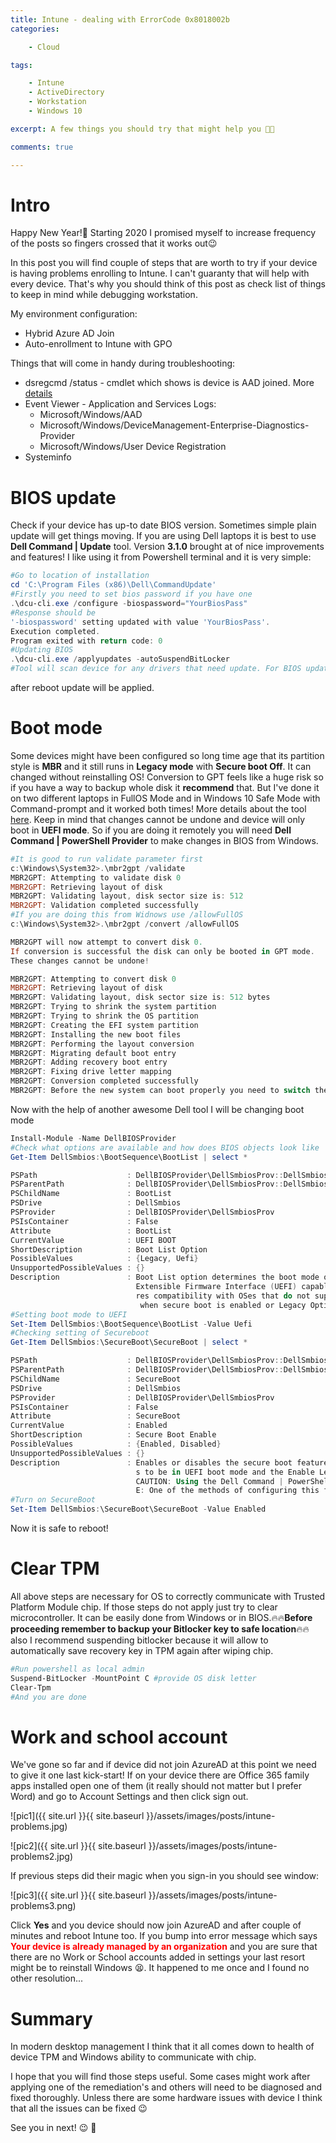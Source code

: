 ```yaml
---
title: Intune - dealing with ErrorCode 0x8018002b 
categories:

    - Cloud

tags:

    - Intune
    - ActiveDirectory
    - Workstation
    - Windows 10

excerpt: A few things you should try that might help you 👨‍💻

comments: true

---
```

<!-- toc -->

# Intro

Happy New Year!🥳 Starting 2020 I promised myself to increase frequency of the posts so fingers crossed that it works out😉

In this post you will find couple of steps that are worth to try if your device is having problems enrolling to Intune. I can't guaranty that will help with every device. That's why you should think of this post as check list of things to keep in mind while debugging workstation.

My environment configuration:

* Hybrid Azure AD Join
* Auto-enrollment to Intune with GPO

Things that will come in handy during troubleshooting:

* dsregcmd /status - cmdlet which shows is device is AAD joined. More [details](https://docs.microsoft.com/pl-pl/azure/active-directory/devices/troubleshoot-device-dsregcmd)
* Event Viewer - Application and Services Logs:
    - Microsoft/Windows/AAD
    - Microsoft/Windows/DeviceManagement-Enterprise-Diagnostics-Provider
    - Microsoft/Windows/User Device Registration
* Systeminfo

# BIOS update

Check if your device has up-to date BIOS version. Sometimes simple plain update will get things moving. If you are using Dell laptops it is best to use **Dell Command \| Update** tool. Version **3.1.0** brought at of nice improvements and features! I like using it from Powershell terminal and it is very simple:

``` powershell
#Go to location of installation
cd 'C:\Program Files (x86)\Dell\CommandUpdate'
#Firstly you need to set bios password if you have one
.\dcu-cli.exe /configure -biospassword="YourBiosPass"
#Response should be
'-biospassword' setting updated with value 'YourBiosPass'.
Execution completed.
Program exited with return code: 0
#Updating BIOS
.\dcu-cli.exe /applyupdates -autoSuspendBitLocker
#Tool will scan device for any drivers that need update. For BIOS update laptop needs to connected to power source and -autoSuspendBitLocker is needed too.
```

after reboot update will be applied.

# Boot mode

Some devices might have been configured so long time age that its partition style is **MBR** and it still runs in **Legacy mode** with **Secure boot Off**. It can changed without reinstalling OS! Conversion to GPT feels like a huge risk so if you have a way to backup whole disk it **recommend** that. But I've done it on two different laptops in FullOS Mode and in Windows 10 Safe Mode with Command-prompt and it worked both times! More details about the tool [here](https://docs.microsoft.com/en-us/windows/deployment/mbr-to-gpt). Keep in mind that changes cannot be undone and device will only boot in **UEFI mode**. So if you are doing it remotely you will need **Dell Command \| PowerShell Provider** to make changes in BIOS from Windows.

``` powershell
#It is good to run validate parameter first
c:\Windows\System32>.\mbr2gpt /validate
MBR2GPT: Attempting to validate disk 0
MBR2GPT: Retrieving layout of disk
MBR2GPT: Validating layout, disk sector size is: 512
MBR2GPT: Validation completed successfully
#If you are doing this from Widnows use /allowFullOS
c:\Windows\System32>.\mbr2gpt /convert /allowFullOS

MBR2GPT will now attempt to convert disk 0.
If conversion is successful the disk can only be booted in GPT mode.
These changes cannot be undone!

MBR2GPT: Attempting to convert disk 0
MBR2GPT: Retrieving layout of disk
MBR2GPT: Validating layout, disk sector size is: 512 bytes
MBR2GPT: Trying to shrink the system partition
MBR2GPT: Trying to shrink the OS partition
MBR2GPT: Creating the EFI system partition
MBR2GPT: Installing the new boot files
MBR2GPT: Performing the layout conversion
MBR2GPT: Migrating default boot entry
MBR2GPT: Adding recovery boot entry
MBR2GPT: Fixing drive letter mapping
MBR2GPT: Conversion completed successfully
MBR2GPT: Before the new system can boot properly you need to switch the firmware to boot to UEFI mode!

```

Now with the help of another awesome Dell tool I will be changing boot mode

``` powershell
Install-Module -Name DellBIOSProvider
#Check what options are available and how does BIOS objects look like
Get-Item DellSmbios:\BootSequence\BootList | select *

PSPath                    : DellBIOSProvider\DellSmbiosProv::DellSmbios:\BootSequence\BootList
PSParentPath              : DellBIOSProvider\DellSmbiosProv::DellSmbios:\BootSequence
PSChildName               : BootList
PSDrive                   : DellSmbios
PSProvider                : DellBIOSProvider\DellSmbiosProv
PSIsContainer             : False
Attribute                 : BootList
CurrentValue              : UEFI BOOT
ShortDescription          : Boot List Option
PossibleValues            : {Legacy, Uefi}
UnsupportedPossibleValues : {}
Description               : Boot List option determines the boot mode of the system. Uefi - Enables booting to Unified
                            Extensible Firmware Interface (UEFI) capable operating systems. Legacy (the default) - Ensu
                            res compatibility with OSes that do not support UEFI. NOTE: Legacy boot mode is not allowed
                             when secure boot is enabled or Legacy Option ROM is disabled.
#Setting boot mode to UEFI
Set-Item DellSmbios:\BootSequence\BootList -Value Uefi
#Checking setting of Secureboot
Get-Item DellSmbios:\SecureBoot\SecureBoot | select *                                           

PSPath                    : DellBIOSProvider\DellSmbiosProv::DellSmbios:\SecureBoot\SecureBoot
PSParentPath              : DellBIOSProvider\DellSmbiosProv::DellSmbios:\SecureBoot
PSChildName               : SecureBoot
PSDrive                   : DellSmbios
PSProvider                : DellBIOSProvider\DellSmbiosProv
PSIsContainer             : False
Attribute                 : SecureBoot
CurrentValue              : Enabled
ShortDescription          : Secure Boot Enable
PossibleValues            : {Enabled, Disabled}
UnsupportedPossibleValues : {}
Description               : Enables or disables the secure boot feature. For secure boot to be enabled, the system need
                            s to be in UEFI boot mode and the Enable Legacy Option ROMs option needs to be turned off.
                            CAUTION: Using the Dell Command | PowerShell Provider, you cannot disable this feature. NOT
                            E: One of the methods of configuring this feature is from the BIOS setup screen.
#Turn on SecureBoot
Set-Item DellSmbios:\SecureBoot\SecureBoot -Value Enabled
```

Now it is safe to reboot!

# Clear TPM

All above steps are necessary for OS to correctly communicate with Trusted Platform Module chip. If those steps do not apply just try to clear microcontroller. It can be easily done from Windows or in BIOS.🔥🔥**Before proceeding remember to backup your Bitlocker key to safe location**🔥🔥 also I recommend suspending bitlocker because it will allow to automatically save recovery key in TPM again after wiping chip.

``` powershell
#Run powershell as local admin
Suspend-BitLocker -MountPoint C #provide OS disk letter
Clear-Tpm
#And you are done
```

# Work and school account

We've gone so far and if device did not join AzureAD at this point we need to give it one last kick-start! If on your device there are Office 365 family apps installed open one of them (it really should not matter but I prefer Word) and go to Account Settings and then click sign out.

![pic1]({{ site.url }}{{ site.baseurl }}/assets/images/posts/intune-problems.jpg)

![pic2]({{ site.url }}{{ site.baseurl }}/assets/images/posts/intune-problems2.jpg)

If previous steps did their magic when you sign-in you should see window:

![pic3]({{ site.url }}{{ site.baseurl }}/assets/images/posts/intune-problems3.png)

Click **Yes** and you device should now join AzureAD and after couple of minutes and reboot Intune too. If you bump into error message which says <span style="color:red">**Your device is already managed by an organization**</span> and you are sure that there are no Work or School accounts added in settings your last resort might be to reinstall Windows 😫. It happened to me once and I found no other resolution... 

# Summary

In modern desktop management I think that it all comes down to health of device TPM and Windows ability to communicate with chip.

I hope that you will find those steps useful. Some cases might work after applying one of the remediation's and others will need to be diagnosed and fixed thoroughly. Unless there are some hardware issues with device I think that all the issues can be fixed 😉

See you in next! 😉 🧠


